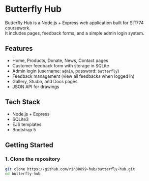 # Butterfly Hub

Butterfly Hub is a Node.js + Express web application built for SIT774 coursework.  
It includes pages, feedback forms, and a simple admin login system.

## Features
- Home, Products, Donate, News, Contact pages
- Customer feedback form with storage in SQLite
- Admin login (username: `admin`, password: `butterfly`)
- Feedback management (view all feedbacks when logged in)
- Gallery, Studio, and Docs pages
- JSON API for drawings

## Tech Stack
- Node.js + Express
- SQLite3
- EJS templates
- Bootstrap 5

## Getting Started

### 1. Clone the repository
```bash
git clone https://github.com/rin30899-hub/butterfly-hub.git
cd butterfly-hub

